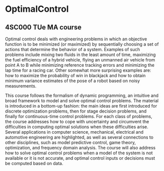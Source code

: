 # OptimalControl
## 4SC000 TUe MA course

Optimal control deals with engineering problems in which an objective function is to be minimized (or maximized) by sequentially choosing a set of actions that determine the behavior of a system. Examples of such problems include mixing two fluids in the least amount of time, maximizing the fuel efficiency of a hybrid vehicle, flying an unmanned air vehicle from point A to B while minimizing reference tracking errors and minimizing the lap time for a racing car. Other somewhat more surprising examples are: how to maximize the probability of win in blackjack and how to obtain minimum variance estimates of the pose of a robot based on noisy measurements.

This course follows the formalism of dynamic programming, an intuitive and broad framework to model and solve optimal control problems. The material is introduced in a bottom-up fashion: the main ideas are first introduced for discrete optimization problems, then for stage decision problems, and finally for continuous-time control problems. For each class of problems, the course addresses how to cope with uncertainty and circumvent the difficulties in computing optimal solutions when these difficulties arise. Several applications in computer science, mechanical, electrical and automotive engineering are highlighted, as well as several connections to other disciplines, such as model predictive control, game theory, optimization, and frequency domain analysis. The course will also address how to solve optimal control problems when a model of the system is not available or it is not accurate, and optimal control inputs or decisions must be computed based on data.
